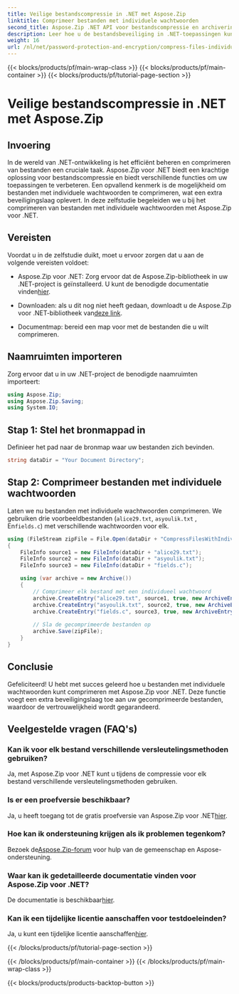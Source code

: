 ```yaml
---
title: Veilige bestandscompressie in .NET met Aspose.Zip
linktitle: Comprimeer bestanden met individuele wachtwoorden
second_title: Aspose.Zip .NET API voor bestandscompressie en archivering
description: Leer hoe u de bestandsbeveiliging in .NET-toepassingen kunt verbeteren! Volg onze stapsgewijze handleiding voor het comprimeren van bestanden met individuele wachtwoorden met Aspose.Zip voor .NET.
weight: 16
url: /nl/net/password-protection-and-encryption/compress-files-individual-passwords/
---
```


{{< blocks/products/pf/main-wrap-class >}}
{{< blocks/products/pf/main-container >}}
{{< blocks/products/pf/tutorial-page-section >}}

# Veilige bestandscompressie in .NET met Aspose.Zip


## Invoering

In de wereld van .NET-ontwikkeling is het efficiënt beheren en comprimeren van bestanden een cruciale taak. Aspose.Zip voor .NET biedt een krachtige oplossing voor bestandscompressie en biedt verschillende functies om uw toepassingen te verbeteren. Een opvallend kenmerk is de mogelijkheid om bestanden met individuele wachtwoorden te comprimeren, wat een extra beveiligingslaag oplevert. In deze zelfstudie begeleiden we u bij het comprimeren van bestanden met individuele wachtwoorden met Aspose.Zip voor .NET.

## Vereisten

Voordat u in de zelfstudie duikt, moet u ervoor zorgen dat u aan de volgende vereisten voldoet:

-  Aspose.Zip voor .NET: Zorg ervoor dat de Aspose.Zip-bibliotheek in uw .NET-project is geïnstalleerd. U kunt de benodigde documentatie vinden[hier](https://reference.aspose.com/zip/net/).

-  Downloaden: als u dit nog niet heeft gedaan, downloadt u de Aspose.Zip voor .NET-bibliotheek van[deze link](https://releases.aspose.com/zip/net/).

- Documentmap: bereid een map voor met de bestanden die u wilt comprimeren.

## Naamruimten importeren

Zorg ervoor dat u in uw .NET-project de benodigde naamruimten importeert:

```csharp
using Aspose.Zip;
using Aspose.Zip.Saving;
using System.IO;
```

## Stap 1: Stel het bronmappad in

Definieer het pad naar de bronmap waar uw bestanden zich bevinden.

```csharp
string dataDir = "Your Document Directory";
```

## Stap 2: Comprimeer bestanden met individuele wachtwoorden

Laten we nu bestanden met individuele wachtwoorden comprimeren. We gebruiken drie voorbeeldbestanden (`alice29.txt`, `asyoulik.txt` , En`fields.c`) met verschillende wachtwoorden voor elk.

```csharp
using (FileStream zipFile = File.Open(dataDir + "CompressFilesWithIndividualPasswords_out.zip", FileMode.Create))
{
    FileInfo source1 = new FileInfo(dataDir + "alice29.txt");
    FileInfo source2 = new FileInfo(dataDir + "asyoulik.txt");
    FileInfo source3 = new FileInfo(dataDir + "fields.c");

    using (var archive = new Archive())
    {
        // Comprimeer elk bestand met een individueel wachtwoord
        archive.CreateEntry("alice29.txt", source1, true, new ArchiveEntrySettings(new DeflateCompressionSettings(), new TraditionalEncryptionSettings("pass1")));
        archive.CreateEntry("asyoulik.txt", source2, true, new ArchiveEntrySettings(new DeflateCompressionSettings(), new AesEcryptionSettings("pass2", EncryptionMethod.AES128)));
        archive.CreateEntry("fields.c", source3, true, new ArchiveEntrySettings(new DeflateCompressionSettings(), new AesEcryptionSettings("pass3", EncryptionMethod.AES256)));
        
        // Sla de gecomprimeerde bestanden op
        archive.Save(zipFile);
    }
}
```

## Conclusie

Gefeliciteerd! U hebt met succes geleerd hoe u bestanden met individuele wachtwoorden kunt comprimeren met Aspose.Zip voor .NET. Deze functie voegt een extra beveiligingslaag toe aan uw gecomprimeerde bestanden, waardoor de vertrouwelijkheid wordt gegarandeerd.

## Veelgestelde vragen (FAQ's)

### Kan ik voor elk bestand verschillende versleutelingsmethoden gebruiken?
Ja, met Aspose.Zip voor .NET kunt u tijdens de compressie voor elk bestand verschillende versleutelingsmethoden gebruiken.

### Is er een proefversie beschikbaar?
 Ja, u heeft toegang tot de gratis proefversie van Aspose.Zip voor .NET[hier](https://releases.aspose.com/).

### Hoe kan ik ondersteuning krijgen als ik problemen tegenkom?
 Bezoek de[Aspose.Zip-forum](https://forum.aspose.com/c/zip/37) voor hulp van de gemeenschap en Aspose-ondersteuning.

### Waar kan ik gedetailleerde documentatie vinden voor Aspose.Zip voor .NET?
 De documentatie is beschikbaar[hier](https://reference.aspose.com/zip/net/).

### Kan ik een tijdelijke licentie aanschaffen voor testdoeleinden?
 Ja, u kunt een tijdelijke licentie aanschaffen[hier](https://purchase.aspose.com/temporary-license/).

{{< /blocks/products/pf/tutorial-page-section >}}

{{< /blocks/products/pf/main-container >}}
{{< /blocks/products/pf/main-wrap-class >}}

{{< blocks/products/products-backtop-button >}}
